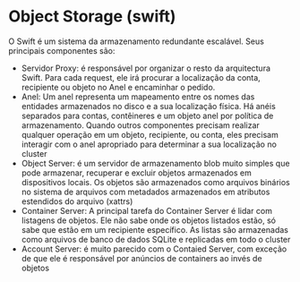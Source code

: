 # Object Storage (swift)

O Swift é um sistema da armazenamento redundante escalável. Seus principais componentes são:

* Servidor Proxy: é responsável por organizar o resto da arquitectura Swift. Para cada request, ele irá procurar a localização da conta, recipiente ou objeto no Anel e encaminhar o pedido.
* Anel: Um anel representa um mapeamento entre os nomes das entidades armazenados no disco e a sua localização física. Há anéis separados para contas, contêineres e um objeto anel por política de armazenamento. Quando outros componentes precisam realizar qualquer operação em um objeto, recipiente, ou conta, eles precisam interagir com o anel apropriado para determinar a sua localização no cluster
* Object Server: é um servidor de armazenamento blob muito simples que pode armazenar, recuperar e excluir objetos armazenados em dispositivos locais. Os objetos são armazenados como arquivos binários no sistema de arquivos com metadados armazenados em atributos estendidos do arquivo (xattrs)
* Container Server: A principal tarefa do Container Server é lidar com listagens de objetos. Ele não sabe onde os objetos listados estão, só sabe que estão em um recipiente específico. As listas são armazenadas como arquivos de banco de dados SQLite e replicadas em todo o cluster
* Account Server: é muito parecido com o Contaied Server, com exceção de que ele é responsável por anúncios de containers ao invés de objetos
